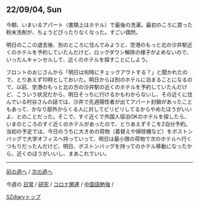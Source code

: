 ## 22/09/04, Sun

今朝、いまいるアパート（書類上はホテル）で最後の洗濯。最初のころに買った粉末洗剤が、ちょうどぴったりなくなった。すごい偶然。

明日のここの退去後、別のところに住んでみようと、空港のもっと北の沙井駅近くのホテルを予約していたんだけど、ロックダウン解除の様子がよめないので、いったんキャンセルして、近くのホテルを探すことにしよう。

フロントのおじさんから「明日は何時にチェックアウトする？」と聞かれたので、とりあえず10時としておいた。明日からは別のホテルに泊まることになるので、以前、空港のもっと北の方の沙井駅の近くのホテルを予約していたんだけど、こういう状況だから、明日そっちに行けるかもわからないし、その近くに住んでいる村谷さんの話では、沙井で先週陽性者が出てアパート封鎖があったこともあって、かなり部外からくる人に対してピリピリしてるからやめたほうがいいよ、とのことだった。そこで、すぐ近くで外国人宿泊OKのホテルを探したら、いまのところのすぐ近くのホテルがあったので、とりあえずそこを2泊分予約。当初の予定では、今日のうちに大きめの荷物（着替えや掃除機など）をボストンバッグで大学オフィスへ持っていって、明日は最小限の荷物で次のホテルへ行くつもりだったんだけど、明日、ボストンバッグを持ってのホテル移動になったから、近くのほうがいいし、まあこれでいい。

***

[前の週へ](2208-4.md) /
[次の週へ](2209-2.md)

今週の
[日常](../diary/2209-1.md) /
[研究](../research/2209-1.md) /
[コロナ関連](../covid19/2209-1.md) / 
[中国語勉強](../chinese/2209-1.md) / 

[SZdiaryトップ](../../README.md)
